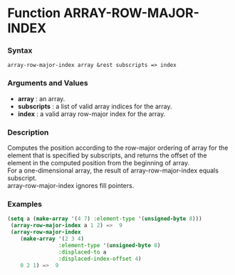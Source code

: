 <!-- Generated on 05/10/2020 by https://github.com/anto2oo/clhs-evolved -->

# Function ARRAY-ROW-MAJOR-INDEX

### Syntax
`array-row-major-index array &rest subscripts => index`  


### Arguments and Values
- **array** : an array.   
- **subscripts** : a list of valid array indices for the array.   
- **index** : a valid array row-major index for the array.   


### Description
Computes the position according to the row-major ordering of array for the element that is specified by subscripts, and returns the offset of the element in the computed position from the beginning of array.  
For a one-dimensional array, the result of array-row-major-index equals subscript.  
array-row-major-index ignores fill pointers.



### Examples
```lisp 
(setq a (make-array '(4 7) :element-type '(unsigned-byte 8)))
 (array-row-major-index a 1 2) =>  9
 (array-row-major-index 
    (make-array '(2 3 4) 
                :element-type '(unsigned-byte 8)
                :displaced-to a
                :displaced-index-offset 4)
    0 2 1) =>  9
```

